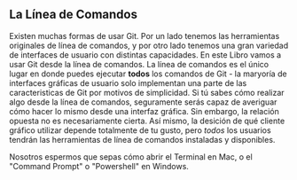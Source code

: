## La Línea de Comandos

Existen muchas formas de usar Git. Por un lado tenemos las herramientas originales de línea de comandos, y por otro lado tenemos una gran variedad de interfaces de usuario con distintas capacidades. En este Libro vamos a usar Git desde la línea de comandos. La línea de comandos es el único lugar en donde puedes ejecutar __todos__ los comandos de Git - la maryoría de interfaces gráficas de usuario solo implementan una parte de las caracteristicas de Git por motivos de simplicidad. Si tú sabes cómo realizar algo desde la línea de comandos, seguramente serás capaz de averiguar cómo hacer lo mismo desde una interfaz gráfica. Sin embargo, la relación opuesta no es necesariamente cierta.  Así mismo, la desición de qué cliente gráfico utilizar depende totalmente de tu gusto, pero _todos_ los usuarios tendrán las herramientas de línea de comandos instaladas y disponibles.

Nosotros espermos que sepas cómo abrir el Terminal en Mac, o el "Command Prompt" o "Powershell" en Windows. 